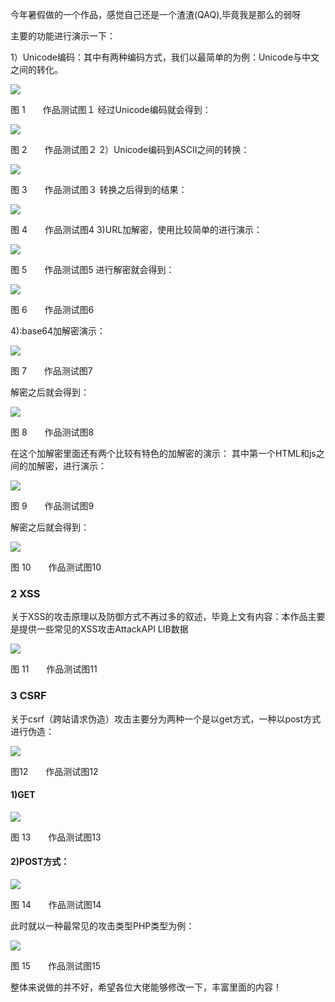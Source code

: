 今年暑假做的一个作品，感觉自己还是一个渣渣(QAQ),毕竟我是那么的弱呀

主要的功能进行演示一下：

1）Unicode编码：其中有两种编码方式，我们以最简单的为例：Unicode与中文之间的转化。
 
![](https://i.imgur.com/NfKm766.png)

图 1　　作品测试图１
经过Unicode编码就会得到：
 
![](https://i.imgur.com/bo58rwu.png)

图 2　　作品测试图２
2）Unicode编码到ASCII之间的转换：

![](https://i.imgur.com/iB9ljlJ.png)

图 3　　作品测试图３
转换之后得到的结果：

![](https://i.imgur.com/QtXHvg8.png)
 
图 4　　作品测试图4
3)URL加解密，使用比较简单的进行演示：

![](https://i.imgur.com/SOJr7XL.png)
 
图 5　　作品测试图5
进行解密就会得到：

![](https://i.imgur.com/AeGyZgm.png)
 
图 6　　作品测试图6

4):base64加解密演示：
 
![](https://i.imgur.com/eb6CunY.png)

图 7　　作品测试图7
 
解密之后就会得到：
 
![](https://i.imgur.com/ylJ3V0R.png)

图 8　　作品测试图8

在这个加解密里面还有两个比较有特色的加解密的演示：
其中第一个HTML和js之间的加解密，进行演示：
 
![](https://i.imgur.com/d1nyZDs.png)

图 9　　作品测试图9
 
解密之后就会得到：
 
![](https://i.imgur.com/kM7IKRO.png)

图 10　　作品测试图10

### 2 XSS  ###

关于XSS的攻击原理以及防御方式不再过多的叙述，毕竟上文有内容：本作品主要是提供一些常见的XSS攻击AttackAPI LIB数据
 
![](https://i.imgur.com/CnKWvHt.png)

图 11　　作品测试图11

### 3 CSRF  ###

关于csrf（跨站请求伪造）攻击主要分为两种一个是以get方式，一种以post方式进行伪造：
 
![](https://i.imgur.com/YPqfAU9.png)

图12　　作品测试图12

#### 1)GET ####

![](https://i.imgur.com/OzaUqmL.png)
 
图 13　　作品测试图13

#### 2)POST方式： ####
 
![](https://i.imgur.com/dczlgoh.png)

图 14　　作品测试图14

此时就以一种最常见的攻击类型PHP类型为例：

![](https://i.imgur.com/DEsqxAk.png)
 
图 15　　作品测试图15

整体来说做的并不好，希望各位大佬能够修改一下，丰富里面的内容！